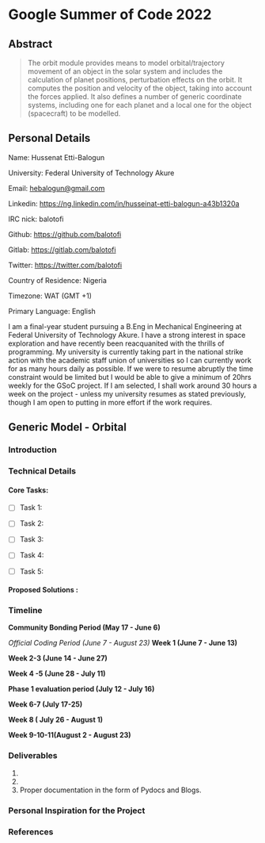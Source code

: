 # Google Summer of Code 2022

## Abstract
> The orbit module provides means to model orbital/trajectory movement of an object in the solar system and includes the calculation of planet positions, perturbation effects on the orbit. It computes the position and velocity of the object, taking into account the forces applied. It also defines a number of generic coordinate systems, including one for each planet and a local one for the object (spacecraft) to be modelled.

## Personal Details

Name: Hussenat Etti-Balogun

University: Federal University of Technology Akure

Email: hebalogun@gmail.com

Linkedin: https://ng.linkedin.com/in/husseinat-etti-balogun-a43b1320a

IRC nick: balotofi

Github: https://github.com/balotofi

Gitlab: https://gitlab.com/balotofi

Twitter: https://twitter.com/balotofi

Country of Residence: Nigeria

Timezone: WAT (GMT +1)

Primary Language: English

I am a final-year student pursuing a B.Eng in Mechanical Engineering at Federal University of Technology Akure. I have a strong interest in space exploration and have recently been reacquanited with the thrills of programming. My university is currently taking part in the national strike action with the academic staff union of universities so I can currently work for as many hours daily as possible. If we were to resume abruptly the time constraint would be limited but I would be able to give a minimum of 20hrs weekly for the GSoC project. If I am selected, I shall work around 30 hours a week on the project - unless my university resumes as stated previously, though I am open to putting in more effort if the work requires.

## Generic Model - Orbital

### Introduction


### Technical Details
#### Core Tasks:
- [ ] Task 1: 
- [ ] Task 2:
- [ ] Task 3:
- [ ] Task 4:
- [ ] Task 5:


#### Proposed Solutions :



### Timeline
**Community Bonding Period (May 17 - June 6)**


*Official Coding Period (June 7 - August 23)*
**Week 1 (June 7 - June 13)**


**Week 2-3 (June 14 - June 27)**


**Week 4 -5 (June 28 - July 11)**


**Phase 1 evaluation period (July 12 - July 16)**


**Week 6-7 (July 17-25)**



**Week 8 ( July 26 - August 1)**


**Week 9-10-11(August 2 - August 23)**



### Deliverables
1. 
2. 
3. Proper documentation in the form of Pydocs and Blogs.

### Personal Inspiration for the Project


### References
